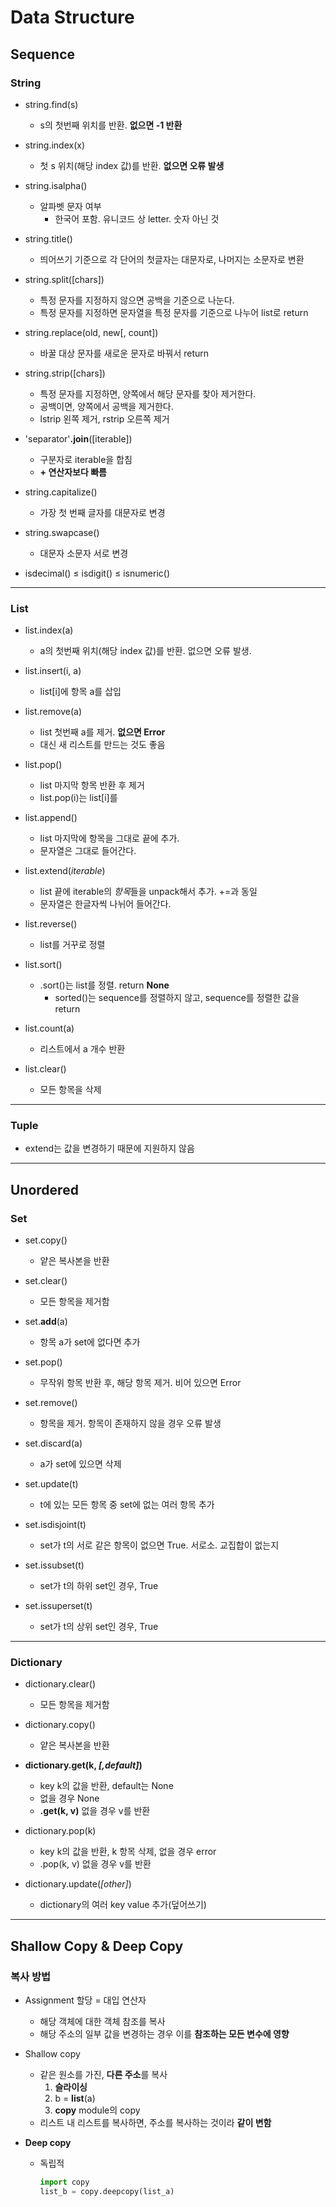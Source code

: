 # Data Structure

## Sequence

### String

- string.find(s)
  
  - s의 첫번째 위치를 반환. **없으면 -1 반환**

- string.index(x)
  
  - 첫 s 위치(해당 index 값)를 반환. **없으면 오류 발생**

- string.isalpha()
  
  - 알파벳 문자 여부
    - 한국어 포함. 유니코드 상 letter. 숫자 아닌 것

- string.title()
  
  - 띄어쓰기 기준으로 각 단어의 첫글자는 대문자로, 나머지는 소문자로 변환

- string.split([chars])
  
  - 특정 문자를 지정하지 않으면 공백을 기준으로 나눈다.
  - 특정 문자를 지정하면 문자열을 특정 문자를 기준으로 나누어 list로 return

- string.replace(old, new[, count])
  
  - 바꿀 대상 문자를 새로운 문자로 바꿔서 return

- string.strip([chars])
  
  - 특정 문자를 지정하면, 양쪽에서 해당 문자를 찾아 제거한다.
  - 공백이면, 양쪽에서 공백을 제거한다.
  - lstrip 왼쪽 제거, rstrip 오른쪽 제거

- 'separator'**.join**([iterable])
  
  - 구분자로 iterable을 합침
  - **+ 연산자보다 빠름**

- string.capitalize()
  
  - 가장 첫 번째 글자를 대문자로 변경

- string.swapcase()
  
  - 대문자 소문자 서로 변경

- isdecimal() ≤ isdigit() ≤ isnumeric()

---

### List

- list.index(a)
  
  - a의 첫번째 위치(해당 index 값)를 반환. 없으면 오류 발생.

- list.insert(i, a)
  
  - list[i]에 항목 a를 삽입

- list.remove(a)
  
  - list 첫번째 a를 제거. **없으면 Error**
  - 대신 새 리스트를 만드는 것도 좋음

- list.pop()
  
  - list 마지막 항목 반환 후 제거
  - list.pop(i)는 list[i]를

- list.append()
  
  - list 마지막에 항목을 그대로 끝에 추가.
  - 문자열은 그대로 들어간다.

- list.extend(*iterable*)
  
  - list 끝에 iterable의 *항목*들을 unpack해서 추가. +=과 동일
  - 문자열은 한글자씩 나뉘어 들어간다.

- list.reverse()
  
  - list를 거꾸로 정렬

- list.sort()
  
  - .sort()는 list를 정렬. return **None**
    - sorted()는 sequence를 정렬하지 않고, sequence를 정렬한 값을 return

- list.count(a)
  
  - 리스트에서 a 개수 반환

- list.clear()
  
  - 모든 항목을 삭제

---    

### Tuple

- extend는 값을 변경하기 때문에 지원하지 않음

------------------------------------------

## Unordered

### Set

- set.copy()
  
  - 얕은 복사본을 반환

- set.clear()
  
  - 모든 항목을 제거함

- set.**add**(a)
  
  - 항목 a가 set에 없다면 추가

- set.pop()
  
  - 무작위 항목 반환 후, 해당 항목 제거. 비어 있으면 Error

- set.remove()
  
  - 항목을 제거. 항목이 존재하지 않을 경우 오류 발생

- set.discard(a)
  
  - a가 set에 있으면 삭제

- set.update(t)
  
  - t에 있는 모든 항목 중 set에 없는 여러 항목 추가

- set.isdisjoint(t)
  
  - set가 t의 서로 같은 항목이 없으면 True. 서로소. 교집합이 없는지

- set.issubset(t)
  
  - set가 t의 하위 set인 경우, True

- set.issuperset(t)
  
  - set가 t의 상위 set인 경우, True

---    

### Dictionary

- dictionary.clear()
  
  - 모든 항목을 제거함

- dictionary.copy()
  
  - 얕은 복사본을 반환

- **dictionary.get(k, *[,default]*)**
  
  - key k의 값을 반환, default는 None
  - 없을 경우 None
  - **.get(k, v)** 없을 경우 v를 반환

- dictionary.pop(k)
  
  - key k의 값을 반환, k 항목 삭제, 없을 경우 error
  - .pop(k, v) 없을 경우 v를 반환

- dictionary.update(*[other]*)
  
  - dictionary의 여러 key value 추가(덮어쓰기)

------------------------------------------

## Shallow Copy & Deep Copy

### 복사 방법

- Assignment 할당 = 대입 연산자
  
  - 해당 객체에 대한 객체 참조를 복사
  - 해당 주소의 일부 값을 변경하는 경우 이를 **참조하는 모든 변수에 영향**

- Shallow copy
  
  - 같은 원소를 가진, **다른 주소**를 복사
    1. **슬라이싱**
    2. b = **list**(a)
    3. **copy** module의 copy
  - 리스트 내 리스트를 복사하면, 주소를 복사하는 것이라 **같이 변함**

- **Deep copy**
  
  - 독립적
    
    ```python
    import copy
    list_b = copy.deepcopy(list_a)
    ```
